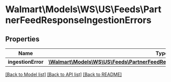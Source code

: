 # Walmart\Models\WS\US\Feeds\PartnerFeedResponseIngestionErrors

## Properties

Name | Type | Description | Notes
------------ | ------------- | ------------- | -------------
**ingestionError** | [**\Walmart\Models\WS\US\Feeds\PartnerFeedResponseIngestionErrorsIngestionErrorInner[]**](PartnerFeedResponseIngestionErrorsIngestionErrorInner.md) |  | [optional]


[[Back to Model list]](./) [[Back to API list]](../../../../../README.md#supported-apis) [[Back to README]](../../../../../README.md)
